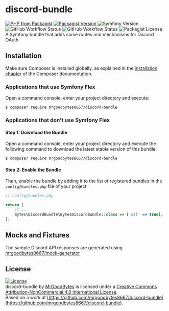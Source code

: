 # discord-bundle
[![PHP from Packagist](https://img.shields.io/packagist/php-v/mrgoodbytes8667/discord-bundle?logo=php&logoColor=FFFFFF&style=flat)](https://packagist.org/packages/mrgoodbytes8667/discord-bundle)
[![Packagist Version](https://img.shields.io/packagist/v/mrgoodbytes8667/discord-bundle?style=flat)](https://packagist.org/packages/mrgoodbytes8667/discord-bundle)
![Symfony Version](https://img.shields.io/badge/symfony-%5E5.2-lightgrey?logo=symfony&logoColor=FFFFFF&style=flat)
![GitHub Workflow Status](https://img.shields.io/github/workflow/status/mrgoodbytes8667/discord-bundle/release?style=flat&label=stable)
![GitHub Workflow Status](https://img.shields.io/github/workflow/status/mrgoodbytes8667/discord-bundle/tests?style=flat)
![Packagist License](https://img.shields.io/packagist/l/mrgoodbytes8667/discord-bundle?logo=creative-commons&logoColor=FFFFFF&style=flat)  
A Symfony bundle that adds some routes and mechanisms for Discord OAuth

## Installation

Make sure Composer is installed globally, as explained in the
[installation chapter](https://getcomposer.org/doc/00-intro.md)
of the Composer documentation.

### Applications that use Symfony Flex

Open a command console, enter your project directory and execute:

```console
$ composer require mrgoodbytes8667/discord-bundle
```

### Applications that don't use Symfony Flex

#### Step 1: Download the Bundle

Open a command console, enter your project directory and execute the
following command to download the latest stable version of this bundle:

```console
$ composer require mrgoodbytes8667/discord-bundle
```

#### Step 2: Enable the Bundle

Then, enable the bundle by adding it to the list of registered bundles
in the `config/bundles.php` file of your project:

```php
// config/bundles.php

return [
    // ...
    Bytes\DiscordBundle\BytesDiscordBundle::class => ['all' => true],
];
```

## Mocks and Fixtures
The sample Discord API responses are generated using [mrgoodbytes8667/mock-generator](https://github.com/mrgoodbytes8667/mock-generator)

## License
[![License](https://i.creativecommons.org/l/by-nc/4.0/88x31.png)]("http://creativecommons.org/licenses/by-nc/4.0/)  
discord-bundle by [MrGoodBytes](https://www.goodbytes.live) is licensed under a [Creative Commons Attribution-NonCommercial 4.0 International License](http://creativecommons.org/licenses/by-nc/4.0/).  
Based on a work at [https://github.com/mrgoodbytes8667/discord-bundle](https://github.com/mrgoodbytes8667/discord-bundle).
